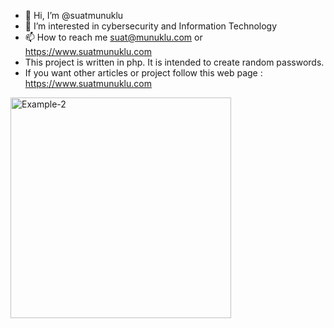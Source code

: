 - 👋 Hi, I’m @suatmunuklu
- 👀 I’m interested in cybersecurity and Information Technology
- 📫 How to reach me suat@munuklu.com or https://www.suatmunuklu.com
- This project is written in php. It is intended to create random passwords.
- If you want other articles or project follow this web page : https://www.suatmunuklu.com

<img width="353" alt="Example-2" src="https://github.com/suatmunuklu/password-generator/assets/151174452/c11aa92b-aca1-4a68-8ee8-c6a5a73679e9">



<!---
suatmunuklu/suatmunuklu is a ✨ special ✨ repository because its `README.md` (this file) appears on your GitHub profile.
You can click the Preview link to take a look at your changes.
If you want other articles or project follow this web page : https://www.suatmunuklu.com
--->
